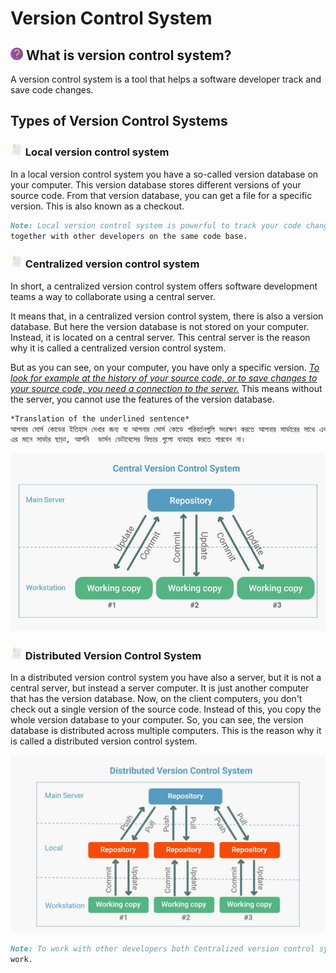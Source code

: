# Version Control System

## <img src="images/question-mark.png" alt="?" width="20px"> What is version control system?

A version control system is a tool that helps a software developer track and save code changes.

## Types of Version Control Systems

### <img src="images/file.png" alt="1." width="20"> Local version control system

In a local version control system you have a so-called version database on your computer. This version database stores different versions of your source code. From that version database, you can get a file for a specific version. This is also known as a checkout. 

``` markdown
Note: Local version control system is powerful to track your code changes locally. And it does not support working
together with other developers on the same code base.
```

### <img src="images/file.png" alt="2." width="20"> Centralized version control system

In short, a centralized version control system offers software development teams a way to collaborate using a central server.

It means that, in a centralized version control system, there is also a version database. But here the version database is not stored on your computer. Instead, it is located on a central server. This central server is the reason why it is called a centralized version control system.

But as you can see, on your computer, you have only a specific version. <ins>*To look for example at the history of your source code, or to save changes to your source code, you need a connection to the server.*</ins> This means without the server, you cannot use the features of the version database.

``` markdown
*Translation of the underlined sentence*
আপনার সোর্স কোডের ইতিহাস দেখার জন্য বা আপনার সোর্স কোডে পরিবর্তনগুলি সংরক্ষণ করতে আপনার সার্ভারের সাথে একটি সংযোগ প্রয়োজন৷।
এর মানে সার্ভার ছাড়া, আপনি  ভার্সন ডেটাবেসের ফিচার গুলো ব্যবহার করতে পারবেন না।
```

![centralized-version-control-system](images/centralized-version-control-system.jpg)

### <img src="images/file.png" alt="3." width="20"> Distributed Version Control System

In a distributed version control system you have also a server, but it is not a central server, but instead  a server computer. It is just another computer that has the version database. Now, on the client computers, you don't check out a single version of the source code. Instead of this, you copy the whole version database to your computer. So, you can see, the version database is distributed across multiple computers. This is the reason why it is called a distributed version control system.

![distributed-version-control-system](images/distributed-version-control-system.jpg)

``` markdown
Note: To work with other developers both Centralized version control system and Distributed version control system
work.
```
